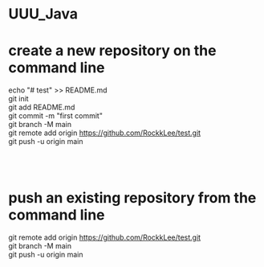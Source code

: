 # UUU_Java

# create a new repository on the command line <br>
echo "# test" >> README.md <br>
git init <br>
git add README.md <br>
git commit -m "first commit" <br>
git branch -M main <br>
git remote add origin https://github.com/RockkLee/test.git <br>
git push -u origin main <br>

<br><br>


# push an existing repository from the command line <br>
git remote add origin https://github.com/RockkLee/test.git <br>
git branch -M main <br>
git push -u origin main <br>
